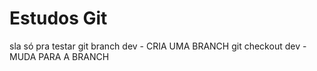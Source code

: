 # Estudos Git

sla só pra testar
git branch dev - CRIA UMA BRANCH
git checkout dev - MUDA PARA A BRANCH
